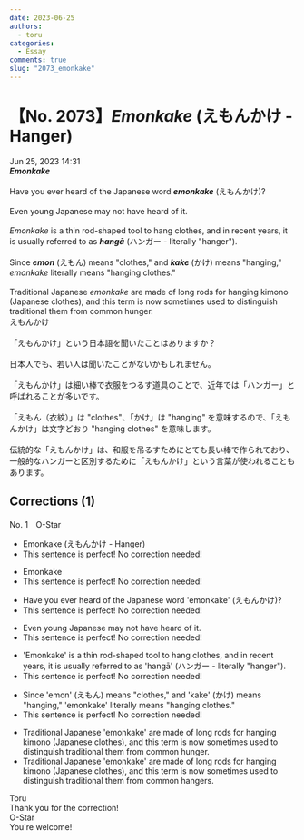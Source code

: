 ```yaml
---
date: 2023-06-25
authors:
  - toru
categories:
  - Essay
comments: true
slug: "2073_emonkake"
---
```


# 【No. 2073】<strong><em>Emonkake</strong></em> (えもんかけ - Hanger)
<div class="date">Jun 25, 2023 14:31</div>
<div id="post"><div id="body_show_ori">
<strong><em>Emonkake</strong></em><br/><br/>Have you ever heard of the Japanese word <strong><em>emonkake</em></strong> (えもんかけ)?<br/><br/>Even young Japanese may not have heard of it.<br/><br/><em>Emonkake</em> is a thin rod-shaped tool to hang clothes, and in recent years, it is usually referred to as <strong><em>hangā</em></strong> (ハンガー - literally "hanger").<br/><br/>Since <strong><em>emon</em></strong> (えもん) means "clothes," and <strong><em>kake</em></strong> (かけ) means "hanging," <em>emonkake</em> literally means "hanging clothes."<br/><br/>Traditional Japanese <em>emonkake</em> are made of long rods for hanging kimono (Japanese clothes), and this term is now sometimes used to distinguish traditional them from common hunger.
</div></div>

<!-- more -->

<div id="post_ja"><div id="body_show_mo">
えもんかけ<br/><br/>「えもんかけ」という日本語を聞いたことはありますか？<br/><br/>日本人でも、若い人は聞いたことがないかもしれません。<br/><br/>「えもんかけ」は細い棒で衣服をつるす道具のことで、近年では「ハンガー」と呼ばれることが多いです。<br/><br/>「えもん（衣紋）」は "clothes"、「かけ」は "hanging" を意味するので、「えもんかけ」は文字どおり "hanging clothes" を意味します。<br/><br/>伝統的な「えもんかけ」は、和服を吊るすためにとても長い棒で作られており、一般的なハンガーと区別するために「えもんかけ」という言葉が使われることもあります。
</div></div>

## Corrections (1)
<div id="block"><div class="first_name"> No. 1　<span class="just_name">O-Star</span></div><div id="block2">
<ul class="correction_field">
<li class="incorrect">Emonkake (えもんかけ - Hanger)</li>
<li class="corrected perfect">This sentence is perfect! No correction needed!</li>
</ul>
<ul class="correction_field">
<li class="incorrect">Emonkake</li>
<li class="corrected perfect">This sentence is perfect! No correction needed!</li>
</ul>
<ul class="correction_field">
<li class="incorrect">Have you ever heard of the Japanese word 'emonkake' (えもんかけ)?</li>
<li class="corrected perfect">This sentence is perfect! No correction needed!</li>
</ul>
<ul class="correction_field">
<li class="incorrect">Even young Japanese may not have heard of it.</li>
<li class="corrected perfect">This sentence is perfect! No correction needed!</li>
</ul>
<ul class="correction_field">
<li class="incorrect">'Emonkake' is a thin rod-shaped tool to hang clothes, and in recent years, it is usually referred to as 'hangā' (ハンガー - literally "hanger").</li>
<li class="corrected perfect">This sentence is perfect! No correction needed!</li>
</ul>
<ul class="correction_field">
<li class="incorrect">Since 'emon' (えもん) means "clothes," and 'kake' (かけ) means "hanging," 'emonkake' literally means "hanging clothes."</li>
<li class="corrected perfect">This sentence is perfect! No correction needed!</li>
</ul>
<ul class="correction_field">
<li class="incorrect">Traditional Japanese 'emonkake' are made of long rods for hanging kimono (Japanese clothes), and this term is now sometimes used to distinguish traditional them from common hunger.</li>
<li class="corrected correct">
Traditional Japanese 'emonkake' are made of long rods for hanging kimono (Japanese clothes), and this term is now sometimes used to distinguish traditional them from common <span class="f_bold">hangers.</span>
</li>
</ul>
</div><div class="name"><span class="just_name">Toru</span><br>
Thank you for the correction!
</div>
<div class="name"><span class="just_name">O-Star</span><br>
You're welcome!
</div>
</div>
